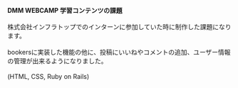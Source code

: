 <strong>DMM WEBCAMP 学習コンテンツの課題</strong><br>
<br>
株式会社インフラトップでのインターンに参加していた時に制作した課題になります。<br>
<br>
bookersに実装した機能の他に、投稿にいいねやコメントの追加、ユーザー情報の管理が出来るようになりました。<br>
<br>
(HTML, CSS, Ruby on Rails)